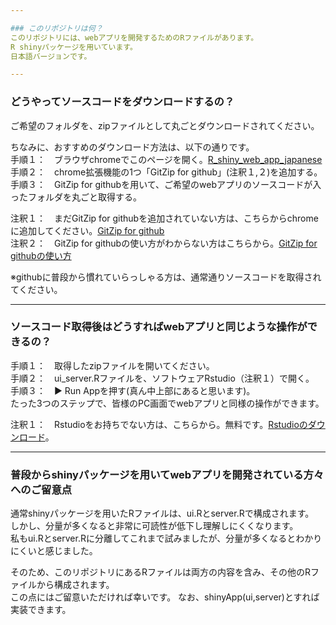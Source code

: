 ```yaml
---

### このリポジトリは何？
このリポジトリには、webアプリを開発するためのRファイルがあります。   
R shinyパッケージを用いています。
日本語バージョンです。

---
```


### どうやってソースコードをダウンロードするの？
ご希望のフォルダを、zipファイルとして丸ごとダウンロードされてください。  
  
ちなみに、おすすめのダウンロード方法は、以下の通りです。  
手順１：　ブラウザchromeでこのページを開く。[R_shiny_web_app_japanese](https://github.com/yskito/R_shiny_web_app_japanese)  
手順２：　chrome拡張機能の1つ「GitZip for github」(注釈１,２)を追加する。  
手順３：　GitZip for githubを用いて、ご希望のwebアプリのソースコードが入ったフォルダを丸ごと取得する。  

注釈１：　まだGitZip for githubを追加されていない方は、こちらからchromeに追加してください。[GitZip for github](https://gitzip.org/)  
注釈２：　GitZip for githubの使い方がわからない方はこちらから。[GitZip for githubの使い方](https://baba-s.hatenablog.com/entry/2019/09/09/070800)  

※githubに普段から慣れていらっしゃる方は、通常通りソースコードを取得されてください。

---

### ソースコード取得後はどうすればwebアプリと同じような操作ができるの？
手順１：　取得したzipファイルを開いてください。  
手順２：　ui_server.Rファイルを、ソフトウェアRstudio（注釈１）で開く。  
手順３：　▶︎ Run Appを押す(真ん中上部にあると思います)。  
たった3つのステップで、皆様のPC画面でwebアプリと同様の操作ができます。  
  
注釈１：　Rstudioをお持ちでない方は、こちらから。無料です。[Rstudioのダウンロード](https://rstudio.com/products/rstudio/download/)。

---

### 普段からshinyパッケージを用いてwebアプリを開発されている方々へのご留意点
通常shinyパッケージを用いたRファイルは、ui.Rとserver.Rで構成されます。  
しかし、分量が多くなると非常に可読性が低下し理解しにくくなります。  
私もui.Rとserver.Rに分離してこれまで試みましたが、分量が多くなるとわかりにくいと感じました。  
  
そのため、このリポジトリにあるRファイルは両方の内容を含み、その他のRファイルから構成されます。  
この点にはご留意いただければ幸いです。
なお、shinyApp(ui,server)とすれば実装できます。
